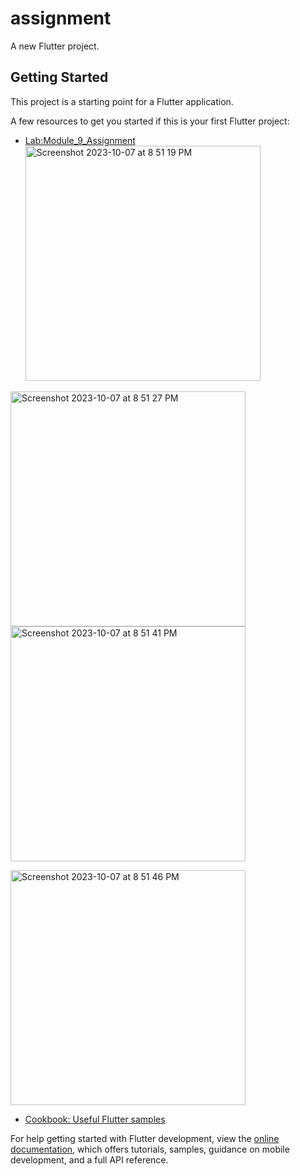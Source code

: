 # assignment

A new Flutter project.

## Getting Started

This project is a starting point for a Flutter application.

A few resources to get you started if this is your first Flutter project:

- [Lab:Module_9_Assignment ](https://docs.flutter.dev/get-started/codelab)<img width="376" alt="Screenshot 2023-10-07 at 8 51 19 PM" src="https://github.com/shahad7464/app_devolpment/assets/95398692/b1e062bf-5b18-4505-bc5a-fbfaebf420a6">


<img width="376" alt="Screenshot 2023-10-07 at 8 51 27 PM" src="https://github.com/shahad7464/app_devolpment/assets/95398692/2ab8284f-a8a9-4a9e-9d4c-54b9c69f4bdd"><img width="376" alt="Screenshot 2023-10-07 at 8 51 41 PM" src="https://github.com/shahad7464/app_devolpment/assets/95398692/cc267c5a-0fea-4f2d-b6b9-5f4efb87e28d">


<img width="376" alt="Screenshot 2023-10-07 at 8 51 46 PM" src="https://github.com/shahad7464/app_devolpment/assets/95398692/5d9f36fb-6adc-43b9-b232-2265cda1e5c3">




- [Cookbook: Useful Flutter samples](https://docs.flutter.dev/cookbook)

For help getting started with Flutter development, view the
[online documentation](https://docs.flutter.dev/), which offers tutorials,
samples, guidance on mobile development, and a full API reference.
